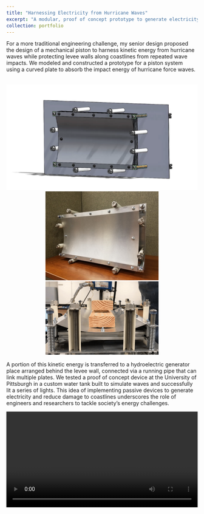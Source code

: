 ```yaml
---
title: "Harnessing Electricity from Hurricane Waves"
excerpt: "A modular, proof of concept prototype to generate electricity from the kinetic energy of waves<br/><img src='/images/plate3.png'>"
collection: portfolio
---
```


For a more traditional engineering challenge, my senior design proposed the design of a mechanical piston to harness kinetic energy from hurricane waves while protecting levee walls along coastlines from repeated wave impacts. We modeled and constructed a prototype for a piston system using a curved plate to absorb the impact energy of hurricane force waves.

<p align="center">
<br/><img src='/images/plate3.png'>
<br/><img src='/images/plate1.png'> <img src='/images/plate2.png'>
</p>

A portion of this kinetic energy is transferred to a hydroelectric generator place arranged behind the levee wall, connected via a running pipe that can link multiple plates. We tested a proof of concept device at the University of Pittsburgh in a custom water tank built to simulate waves and successfully lit a series of lights. This idea of implementing passive devices to generate electricity and reduce damage to coastlines underscores the role of engineers and researchers to tackle society’s energy challenges. 

<video  style="display:block; width:100%; height:auto;" autoplay controls loop="loop">
    <source src="{{ site.baseurl }}/media/seniordesign.mp4" type="video/mp4" />
</video>
